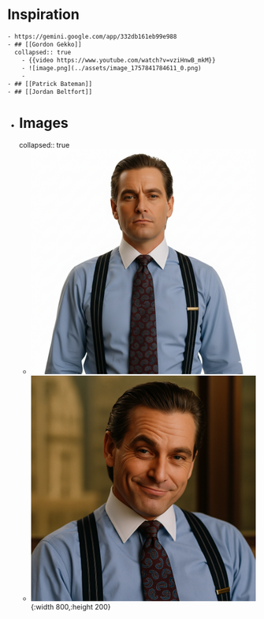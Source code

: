 # Inspiration
	- https://gemini.google.com/app/332db161eb99e988
	- ## [[Gordon Gekko]]
	  collapsed:: true
		- {{video https://www.youtube.com/watch?v=vziHnwB_mkM}}
		- ![image.png](../assets/image_1757841784611_0.png)
		-
	- ## [[Patrick Bateman]]
	- ## [[Jordan Beltfort]]
- # Images
  collapsed:: true
	- ![Gemini_Generated_Image_43zv3e43zv3e43zv.png](../assets/Gemini_Generated_Image_43zv3e43zv3e43zv_1757846565985_0.png)
	- ![ChatGPT Image 14 sept 2025, 12_31_41.png](../assets/ChatGPT_Image_14_sept_2025,_12_31_41_1757846031570_0.png){:width 800,:height 200}